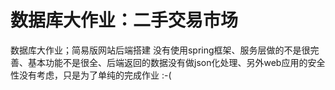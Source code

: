 # 数据库大作业：二手交易市场
数据库大作业；简易版网站后端搭建
没有使用spring框架、服务层做的不是很完善、基本功能不是很全、后端返回的数据没有做json化处理、另外web应用的安全性没有考虑，只是为了单纯的完成作业  :-(
